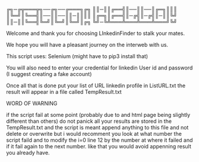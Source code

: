 ╔╗─╔╦═══╦╗──╔╗──╔═══╗╔╗
║║─║║╔══╣║──║║──║╔═╗║║║
║╚═╝║╚══╣║──║║──║║─║║║║
║╔═╗║╔══╣║─╔╣║─╔╣║─║║╚╝
║║─║║╚══╣╚═╝║╚═╝║╚═╝║╔╗
╚╝─╚╩═══╩═══╩═══╩═══╝╚╝

Welcome and thank you for choosing LInkedinFinder to stalk your mates.

We hope you will have a pleasant journey on the interweb with us.

This script uses:
Selenium (might have to pip3 install that)

You will also need to enter your credential for linkedin User id and password 
(I suggest creating a fake account)

Once all that is done put your list of URL linkedin profile in ListURL.txt
the result will appear in a file called TempResult.txt

WORD OF WARNING

if the script fail at some point (probably due to and html page being slightly different than others)
do not panick all your results are stored in the TempResult.txt and the script is meant append anything to this file and not delete or overwrite
but i would recomment you look at what number the script faild and to modify the i=0 line 12 by the number at where it failed and  if it fail again to the next number.
like that you would avoid appenning result you already have.

